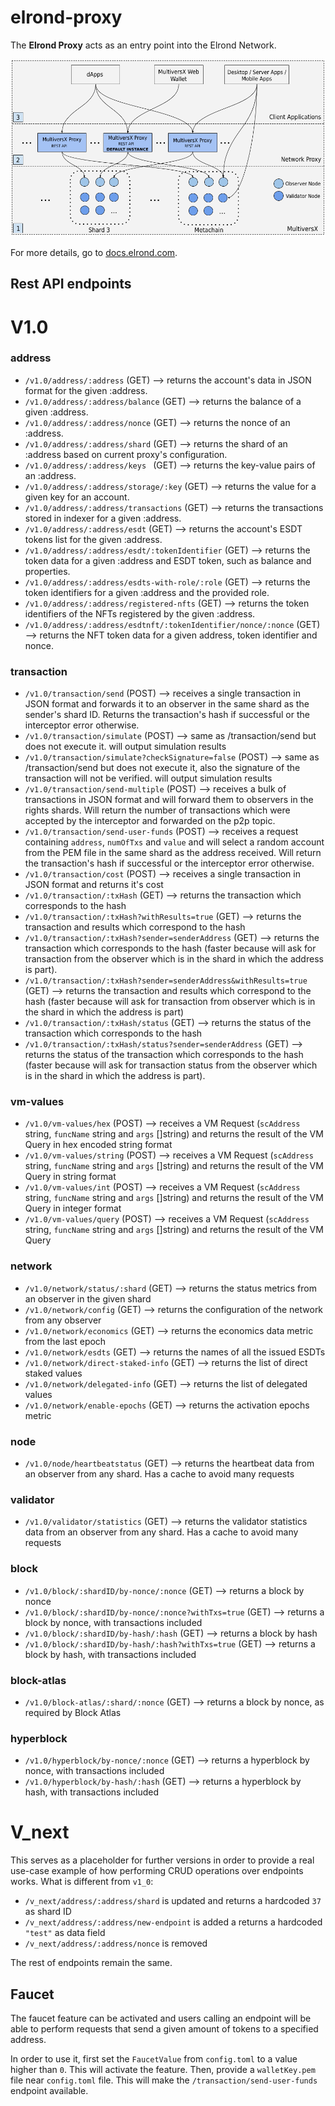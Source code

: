 # elrond-proxy

The **Elrond Proxy** acts as an entry point into the Elrond Network. 

![Elrond Proxy - Architectural Overview](assets/overview.png "Elrond Proxy - Architectural Overview")

For more details, go to [docs.elrond.com](https://docs.elrond.com/sdk-and-tools/proxy/).

## Rest API endpoints

# V1.0

### address

- `/v1.0/address/:address`         (GET) --> returns the account's data in JSON format for the given :address.
- `/v1.0/address/:address/balance` (GET) --> returns the balance of a given :address.
- `/v1.0/address/:address/nonce`   (GET) --> returns the nonce of an :address.
- `/v1.0/address/:address/shard`   (GET) --> returns the shard of an :address based on current proxy's configuration.
- `/v1.0/address/:address/keys `   (GET) --> returns the key-value pairs of an :address.
- `/v1.0/address/:address/storage/:key`   (GET) --> returns the value for a given key for an account.
- `/v1.0/address/:address/transactions` (GET) --> returns the transactions stored in indexer for a given :address.
- `/v1.0/address/:address/esdt` (GET) --> returns the account's ESDT tokens list for the given :address.
- `/v1.0/address/:address/esdt/:tokenIdentifier` (GET) --> returns the token data for a given :address and ESDT token, such as balance and properties.
- `/v1.0/address/:address/esdts-with-role/:role` (GET) --> returns the token identifiers for a given :address and the provided role.
- `/v1.0/address/:address/registered-nfts` (GET) --> returns the token identifiers of the NFTs registered by the given :address.
- `/v1.0/address/:address/esdtnft/:tokenIdentifier/nonce/:nonce` (GET) --> returns the NFT token data for a given address, token identifier and nonce.

### transaction

- `/v1.0/transaction/send`         (POST) --> receives a single transaction in JSON format and forwards it to an observer in the same shard as the sender's shard ID. Returns the transaction's hash if successful or the interceptor error otherwise.
- `/v1.0/transaction/simulate`         (POST) --> same as /transaction/send but does not execute it. will output simulation results
- `/v1.0/transaction/simulate?checkSignature=false`         (POST) --> same as /transaction/send but does not execute it, also the signature of the transaction will not be verified. will output simulation results
- `/v1.0/transaction/send-multiple` (POST) --> receives a bulk of transactions in JSON format and will forward them to observers in the rights shards. Will return the number of transactions which were accepted by the interceptor and forwarded on the p2p topic.
- `/v1.0/transaction/send-user-funds` (POST) --> receives a request containing `address`, `numOfTxs` and `value` and will select a random account from the PEM file in the same shard as the address received. Will return the transaction's hash if successful or the interceptor error otherwise.
- `/v1.0/transaction/cost`         (POST) --> receives a single transaction in JSON format and returns it's cost
- `/v1.0/transaction/:txHash` (GET) --> returns the transaction which corresponds to the hash
- `/v1.0/transaction/:txHash?withResults=true` (GET) --> returns the transaction and results which correspond to the hash
- `/v1.0/transaction/:txHash?sender=senderAddress` (GET) --> returns the transaction which corresponds to the hash (faster because will ask for transaction from the observer which is in the shard in which the address is part).
- `/v1.0/transaction/:txHash?sender=senderAddress&withResults=true` (GET) --> returns the transaction and results which correspond to the hash (faster because will ask for transaction from observer which is in the shard in which the address is part)
- `/v1.0/transaction/:txHash/status` (GET) --> returns the status of the transaction which corresponds to the hash
- `/v1.0/transaction/:txHash/status?sender=senderAddress` (GET) --> returns the status of the transaction which corresponds to the hash (faster because will ask for transaction status from the observer which is in the shard in which the address is part).

### vm-values

- `/v1.0/vm-values/hex`            (POST) --> receives a VM Request (`scAddress` string, `funcName` string and `args` []string) and returns the result of the VM Query in hex encoded string format
- `/v1.0/vm-values/string`         (POST) --> receives a VM Request (`scAddress` string, `funcName` string and `args` []string) and returns the result of the VM Query in string format
- `/v1.0/vm-values/int`            (POST) --> receives a VM Request (`scAddress` string, `funcName` string and `args` []string) and returns the result of the VM Query in integer format
- `/v1.0/vm-values/query`          (POST) --> receives a VM Request (`scAddress` string, `funcName` string and `args` []string) and returns the result of the VM Query

### network

- `/v1.0/network/status/:shard`      (GET) --> returns the status metrics from an observer in the given shard
- `/v1.0/network/config`             (GET) --> returns the configuration of the network from any observer
- `/v1.0/network/economics`          (GET) --> returns the economics data metric from the last epoch
- `/v1.0/network/esdts`              (GET) --> returns the names of all the issued ESDTs
- `/v1.0/network/direct-staked-info` (GET) --> returns the list of direct staked values
- `/v1.0/network/delegated-info`     (GET) --> returns the list of delegated values
- `/v1.0/network/enable-epochs`      (GET) --> returns the activation epochs metric
### node

- `/v1.0/node/heartbeatstatus`     (GET) --> returns the heartbeat data from an observer from any shard. Has a cache to avoid many requests

### validator

- `/v1.0/validator/statistics`     (GET) --> returns the validator statistics data from an observer from any shard. Has a cache to avoid many requests

### block

- `/v1.0/block/:shardID/by-nonce/:nonce`    (GET) --> returns a block by nonce
- `/v1.0/block/:shardID/by-nonce/:nonce?withTxs=true`    (GET) --> returns a block by nonce, with transactions included
- `/v1.0/block/:shardID/by-hash/:hash`    (GET) --> returns a block by hash
- `/v1.0/block/:shardID/by-hash/:hash?withTxs=true`    (GET) --> returns a block by hash, with transactions included

### block-atlas

- `/v1.0/block-atlas/:shard/:nonce`   (GET) --> returns a block by nonce, as required by Block Atlas


### hyperblock

- `/v1.0/hyperblock/by-nonce/:nonce`  (GET) --> returns a hyperblock by nonce, with transactions included
- `/v1.0/hyperblock/by-hash/:hash`    (GET) --> returns a hyperblock by hash, with transactions included

# V_next

This serves as a placeholder for further versions in order to provide a real use-case example of how performing
CRUD operations over endpoints works.
What is different from `v1_0`:
- `/v_next/address/:address/shard` is updated and returns a hardcoded `37` as shard ID
- `/v_next/address/:address/new-endpoint` is added a returns a hardcoded `"test"` as data field
- `/v_next/address/:address/nonce` is removed

The rest of endpoints remain the same.

## Faucet
The faucet feature can be activated and users calling an endpoint will be able to perform requests that send a given amount of tokens to a specified address.

In order to use it, first set the `FaucetValue` from `config.toml` to a value higher than `0`. This will activate the feature. Then, provide a `walletKey.pem` file near `config.toml` file. This will make the `/transaction/send-user-funds` endpoint available.
